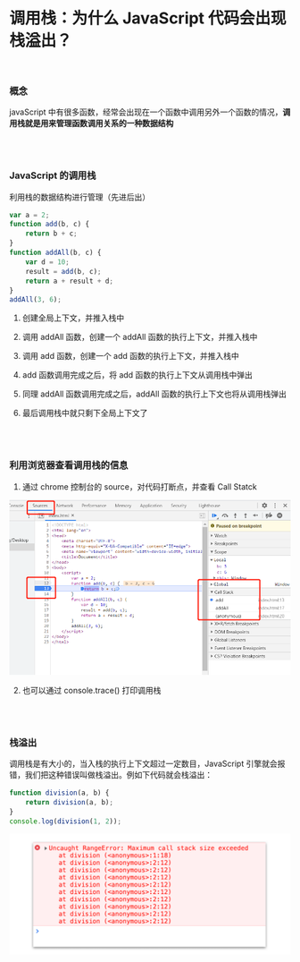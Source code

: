 # 调用栈：为什么 JavaScript 代码会出现栈溢出？

</br>

### 概念

javaScript 中有很多函数，经常会出现在一个函数中调用另外一个函数的情况，**调用栈就是用来管理函数调用关系的一种数据结构**

</br>
</br>

### JavaScript 的调用栈

利用栈的数据结构进行管理（先进后出）

```javascript
var a = 2;
function add(b, c) {
	return b + c;
}
function addAll(b, c) {
	var d = 10;
	result = add(b, c);
	return a + result + d;
}
addAll(3, 6);
```

1. 创建全局上下文，并推入栈中

2. 调用 addAll 函数，创建一个 addAll 函数的执行上下文，并推入栈中

3. 调用 add 函数，创建一个 add 函数的执行上下文，并推入栈中

4. add 函数调用完成之后，将 add 函数的执行上下文从调用栈中弹出

5. 同理 addAll 函数调用完成之后，addAll 函数的执行上下文也将从调用栈弹出

6. 最后调用栈中就只剩下全局上下文了

</br>
</br>

### 利用浏览器查看调用栈的信息

1. 通过 chrome 控制台的 source，对代码打断点，并查看 Call Statck

![image](./img/chrome.png)

2. 也可以通过 console.trace() 打印调用栈

</br>
</br>

### 栈溢出

调用栈是有大小的，当入栈的执行上下文超过一定数目，JavaScript 引擎就会报错，我们把这种错误叫做栈溢出。例如下代码就会栈溢出：

```javascript
function division(a, b) {
	return division(a, b);
}
console.log(division(1, 2));
```

![image](./img/error.png)

</br>
</br>
